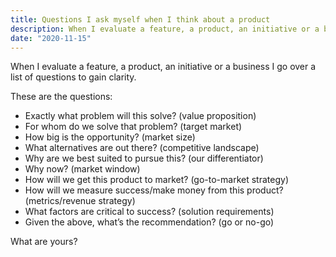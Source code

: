 ```yaml
---
title: Questions I ask myself when I think about a product
description: When I evaluate a feature, a product, an initiative or a business I go over a list of questions to gain clarity
date: "2020-11-15"
---
```


When I evaluate a feature, a product, an initiative or a business I go over a list of questions to gain clarity.

These are the questions:

- Exactly what problem will this solve? (value proposition)
- For whom do we solve that problem? (target market)
- How big is the opportunity? (market size)
- What alternatives are out there? (competitive landscape)
- Why are we best suited to pursue this? (our differentiator)
- Why now? (market window)
- How will we get this product to market? (go-to-market strategy)
- How will we measure success/make money from this product? (metrics/revenue strategy)
- What factors are critical to success? (solution requirements)
- Given the above, what’s the recommendation? (go or no-go)

What are yours?
